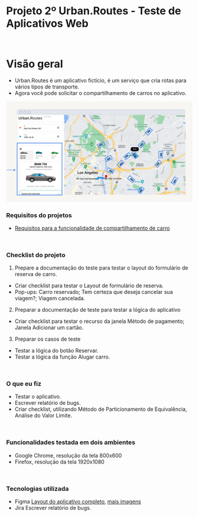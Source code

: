 # Projeto 2º Urban.Routes - Teste de Aplicativos Web

<br clear="both">

# Visão geral
- Urban.Routes é um aplicativo fictício, é um serviço que cria rotas para vários tipos de transporte.
- Agora você pode solicitar o compartilhamento de carros no aplicativo.

![](https://github.com/mfabiojrs/Urban.Routes-Teste-de-Aplicativos-Web/blob/main/layout/Image%20-%202023-12-12T171656.125.png "Formulário de reserva")

### Requisitos do projetos
- [Requisitos para a funcionalidade de compartilhamento de carro](https://github.com/mfabiojrs/Urban.Routes-Teste-de-Aplicativos-Web/blob/main/requisito/Os_Requisitos_para_a_Funcionalidade_Carsharing.pdf "Requisitos para a funcionalidade de compartilhamento de carro")

<br clear="both">

### Checklist do projeto
1. Prepare a documentação do teste para testar o layout do formulário de reserva de carro.
- Criar checklist para testar o Layout de formulário de reserva.
- Pop-ups: Carro reservado; Tem certeza que deseja cancelar sua viagem?; Viagem cancelada.

2. Preparar a documentação de teste para testar a lógica do aplicativo
- Criar checklist para testar o recurso da janela Método de pagamento; Janela Adicionar um cartão.

3. Preparar os casos de teste
- Testar a lógica do botão Reservar.
- Testar a lógica da função Alugar carro.

<br clear="both">

### O que eu fiz
- Testar o aplicativo.
- Escrever relatório de bugs.
- Criar checklist, utilizando Método de Particionamento de Equivalência, Análise do Valor Limite.

<br clear="both">

### Funcionalidades testada em dois ambientes
- Google Chrome, resolução da tela 800x600
- Firefox, resolução da tela 1920x1080

<br clear="both">

### Tecnologias utilizada
- Figma [Layout do aplicativo completo](https://github.com/mfabiojrs/Urban.Routes-Teste-de-Aplicativos-Web/blob/main/layout/Urban.Routes%20PT.svg "Layout do aplicativo completo"), [mais imagens](https://github.com/mfabiojrs/Urban.Routes-Teste-de-Aplicativos-Web/tree/main/layout "mais imagens do layout do aplicativo")
- Jira Escrever relatório de bugs.
